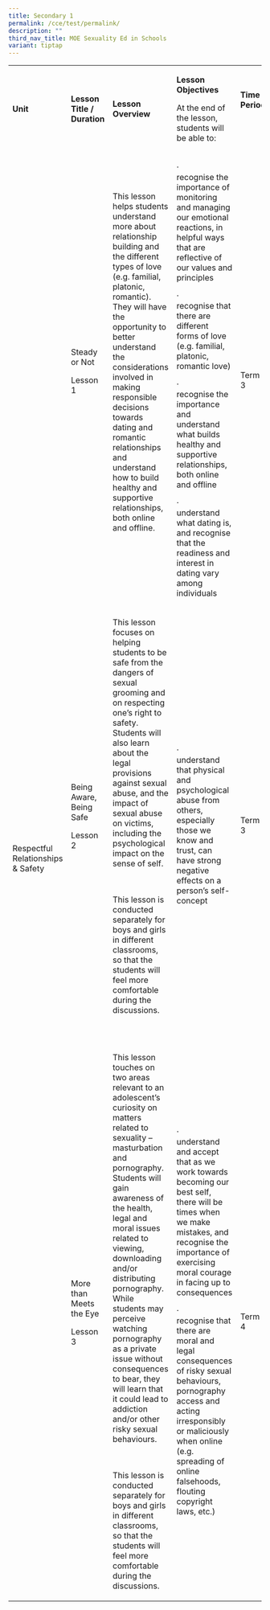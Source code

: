 ```yaml
---
title: Secondary 1
permalink: /cce/test/permalink/
description: ""
third_nav_title: MOE Sexuality Ed in Schools
variant: tiptap
---
```

<table><tbody><tr><td rowspan="1" colspan="1"><p><strong>Unit</strong></p></td><td rowspan="1" colspan="1"><p><strong>Lesson Title / Duration</strong></p></td><td rowspan="1" colspan="1"><p><strong>Lesson Overview</strong></p></td><td rowspan="1" colspan="1"><p><strong>Lesson Objectives</strong></p><p>At the end of the lesson, students will be able to:</p></td><td rowspan="1" colspan="1"><p><strong>Time Period</strong></p><p><strong>&nbsp;</strong></p></td></tr><tr><td rowspan="3" colspan="1"><p>Respectful Relationships &amp; Safety</p><p>&nbsp;</p><p>&nbsp;</p></td><td rowspan="1" colspan="1"><p>Steady or Not</p><p>Lesson 1</p><p>&nbsp;</p></td><td rowspan="1" colspan="1"><p>This lesson helps students understand more about relationship building and the different types of love (e.g. familial, platonic, romantic). They will have the opportunity to better understand the considerations involved in making responsible decisions towards dating and romantic relationships and understand how to build healthy and supportive relationships, both online and offline.</p><p>&nbsp;</p><p>&nbsp;</p></td><td rowspan="1" colspan="1"><p>·&nbsp;&nbsp;&nbsp;&nbsp;&nbsp;&nbsp;&nbsp; recognise the importance of monitoring and managing our emotional reactions, in helpful ways that are reflective of our values and principles</p><p>·&nbsp;&nbsp;&nbsp;&nbsp;&nbsp;&nbsp;&nbsp; recognise that there are different forms of love (e.g. familial, platonic, romantic love)</p><p>·&nbsp;&nbsp;&nbsp;&nbsp;&nbsp;&nbsp;&nbsp; recognise the importance and understand what builds healthy and supportive relationships, both online and offline</p><p>·&nbsp;&nbsp;&nbsp;&nbsp;&nbsp;&nbsp;&nbsp; understand what dating is, and recognise that the readiness and interest in dating vary among individuals</p></td><td rowspan="1" colspan="1"><p>Term 3</p></td></tr><tr><td rowspan="1" colspan="1"><p>Being Aware, Being Safe</p><p>Lesson 2</p><p>&nbsp;</p></td><td rowspan="1" colspan="1"><p>This lesson focuses on helping students to be safe from the dangers of sexual grooming and on respecting one’s right to safety. Students will also learn about the legal provisions against sexual abuse, and the impact of sexual abuse on victims, including the psychological impact on the sense of self.&nbsp;</p><p>&nbsp;</p><p>This lesson is conducted separately for boys and girls in different classrooms, so that the students will feel more comfortable during the discussions.</p><p>&nbsp;</p></td><td rowspan="1" colspan="1"><p>·&nbsp;&nbsp;&nbsp;&nbsp;&nbsp;&nbsp;&nbsp; understand that physical and psychological abuse from others, especially those we know and trust, can have strong negative effects on a person’s self-concept</p></td><td rowspan="1" colspan="1"><p>Term 3</p></td></tr><tr><td rowspan="1" colspan="1"><p>More than Meets the Eye</p><p>Lesson 3</p><p>&nbsp;</p></td><td rowspan="1" colspan="1"><p>This lesson touches on two areas relevant to an adolescent’s curiosity on matters related to sexuality – masturbation and pornography. Students will gain awareness of the health, legal and moral issues related to viewing, downloading and/or distributing pornography. While students may perceive watching pornography as a private issue without consequences to bear, they will learn that it could lead to addiction and/or other risky sexual behaviours.</p><p>&nbsp;</p><p>This lesson is conducted separately for boys and girls in different classrooms, so that the students will feel more comfortable during the discussions.</p></td><td rowspan="1" colspan="1"><p>·&nbsp;&nbsp;&nbsp;&nbsp;&nbsp;&nbsp;&nbsp; understand and accept that as we work towards becoming our best self, there will be times when we make mistakes, and recognise the importance of exercising moral courage in facing up to consequences</p><p>·&nbsp;&nbsp;&nbsp;&nbsp;&nbsp;&nbsp;&nbsp; recognise that there are moral and legal consequences of risky sexual behaviours, pornography access and acting irresponsibly or maliciously when online (e.g. spreading of online falsehoods, flouting copyright laws, etc.)</p></td><td rowspan="1" colspan="1"><p>Term 4</p></td></tr></tbody></table><p></p>
